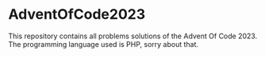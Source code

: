 # AdventOfCode2023
This repository contains all problems solutions of the Advent Of Code 2023. The programming language used is PHP, sorry about that.
